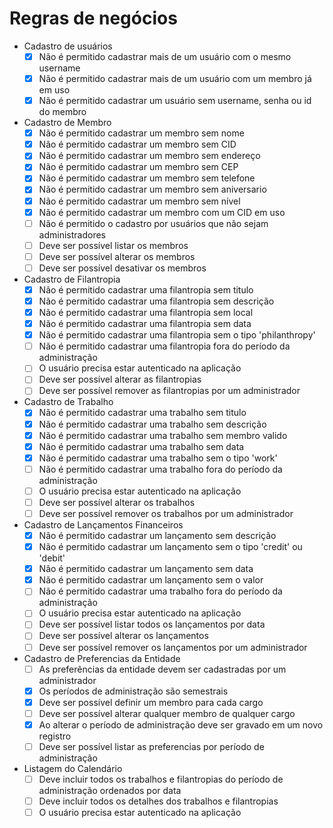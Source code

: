 # Regras de negócios

- Cadastro de usuários
  - [x] Não é permitido cadastrar mais de um usuário com o mesmo username
  - [x] Não é permitido cadastrar mais de um usuário com um membro já em uso
  - [x] Não é permitido cadastrar um usuário sem username, senha ou id do membro

- Cadastro de Membro
  - [x] Não é permitido cadastrar um membro sem nome
  - [x] Não é permitido cadastrar um membro sem CID
  - [x] Não é permitido cadastrar um membro sem endereço
  - [x] Não é permitido cadastrar um membro sem CEP
  - [x] Não é permitido cadastrar um membro sem telefone
  - [x] Não é permitido cadastrar um membro sem aniversario
  - [x] Não é permitido cadastrar um membro sem nível
  - [x] Não é permitido cadastrar um membro com um CID em uso
  - [ ] Não é permitido o cadastro por usuários que não sejam administradores
  - [ ] Deve ser possível listar os membros
  - [ ] Deve ser possível alterar os membros
  - [ ] Deve ser possível desativar os membros
  
- Cadastro de Filantropia
  - [x] Não é permitido cadastrar uma filantropia sem titulo
  - [x] Não é permitido cadastrar uma filantropia sem descrição
  - [x] Não é permitido cadastrar uma filantropia sem local
  - [x] Não é permitido cadastrar uma filantropia sem data
  - [x] Não é permitido cadastrar uma filantropia sem o tipo 'philanthropy'
  - [ ] Não é permitido cadastrar uma filantropia fora do período da administração
  - [ ] O usuário precisa estar autenticado na aplicação
  - [ ] Deve ser possível alterar as filantropias
  - [ ] Deve ser possível remover as filantropias por um administrador

- Cadastro de Trabalho
  - [x] Não é permitido cadastrar uma trabalho sem titulo
  - [x] Não é permitido cadastrar uma trabalho sem descrição
  - [x] Não é permitido cadastrar uma trabalho sem membro valido
  - [x] Não é permitido cadastrar uma trabalho sem data
  - [x] Não é permitido cadastrar uma trabalho sem o tipo 'work'
  - [ ] Não é permitido cadastrar uma trabalho fora do período da administração
  - [ ] O usuário precisa estar autenticado na aplicação
  - [ ] Deve ser possível alterar os trabalhos
  - [ ] Deve ser possível remover os trabalhos por um administrador
  
- Cadastro de Lançamentos Financeiros
  - [x] Não é permitido cadastrar um lançamento sem descrição
  - [x] Não é permitido cadastrar um lançamento sem o tipo  'credit' ou 'debit'
  - [x] Não é permitido cadastrar um lançamento sem data
  - [x] Não é permitido cadastrar um lançamento sem o valor
  - [ ] Não é permitido cadastrar uma trabalho fora do período da administração
  - [ ] O usuário precisa estar autenticado na aplicação
  - [ ] Deve ser possível listar todos os lançamentos por data
  - [ ] Deve ser possível alterar os lançamentos
  - [ ] Deve ser possível remover os lançamentos por um administrador

- Cadastro de Preferencias da Entidade
  - [ ] As preferências da entidade devem ser cadastradas por um administrador
  - [x] Os períodos de administração são semestrais
  - [x] Deve ser possível definir um membro para cada cargo
  - [ ] Deve ser possível alterar qualquer membro de qualquer cargo
  - [x] Ao alterar o período de administração deve ser gravado em um novo registro
  - [ ] Deve ser possível listar as preferencias por período de administração

- Listagem do Calendário
  - [ ] Deve incluir todos os trabalhos e filantropias do período de administração ordenados por data
  - [ ] Deve incluir todos os detalhes dos trabalhos e filantropias  
  - [ ] O usuário precisa estar autenticado na aplicação

